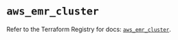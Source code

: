 # `aws_emr_cluster`

Refer to the Terraform Registry for docs: [`aws_emr_cluster`](https://registry.terraform.io/providers/hashicorp/aws/3.76.1/docs/resources/emr_cluster).
